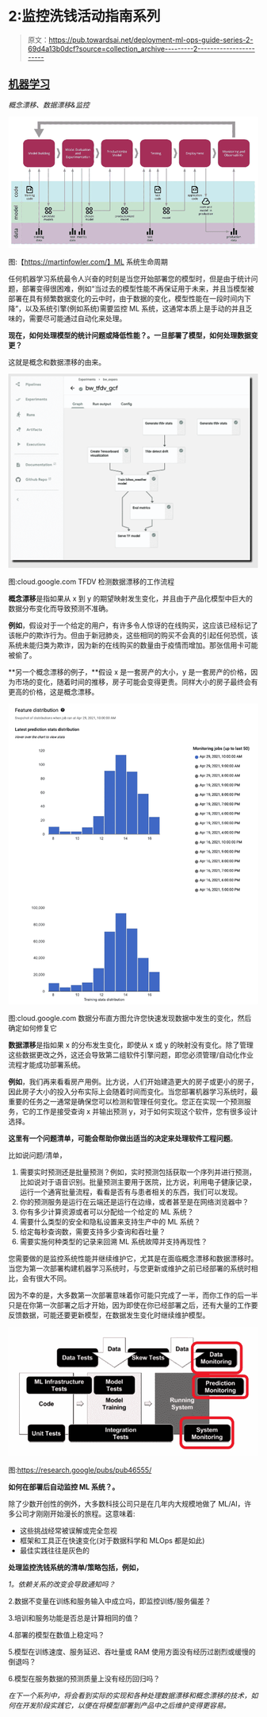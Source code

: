 # 2:监控洗钱活动指南系列

> 原文：<https://pub.towardsai.net/deployment-ml-ops-guide-series-2-69d4a13b0dcf?source=collection_archive---------2----------------------->

## [机器学习](https://towardsai.net/p/category/machine-learning)

*概念漂移、数据漂移&监控*

![](img/270b83901f581367f6f403f9ce848423.png)

图:【https://martinfowler.com/】ML 系统生命周期

任何机器学习系统最令人兴奋的时刻是当您开始部署您的模型时，但是由于统计问题，部署变得很困难，例如“当过去的模型性能不再保证用于未来，并且当模型被部署在具有频繁数据变化的云中时，由于数据的变化，模型性能在一段时间内下降”，以及系统引擎(例如系统)需要监控 ML 系统，这通常本质上是手动的并且乏味的，需要尽可能通过自动化来处理。

**现在，如何处理模型的统计问题或降低性能？。一旦部署了模型，如何处理数据变更？**

这就是概念和数据漂移的由来。

![](img/bcae20936ec8442a4070e4b97f77629f.png)

图:cloud.google.com TFDV 检测数据漂移的工作流程

**概念漂移**是指如果从 x 到 y 的期望映射发生变化，并且由于产品化模型中巨大的数据分布变化而导致预测不准确。

**例如**，假设对于一个给定的用户，有许多令人惊讶的在线购买，这应该已经标记了该帐户的欺诈行为。但由于新冠肺炎，这些相同的购买不会真的引起任何恐慌，该系统未能归类为欺诈，因为新的在线购买的数量由于疫情而增加。那张信用卡可能被偷了。

**另一个概念漂移的例子，**假设 x 是一套房产的大小，y 是一套房产的价格，因为市场的变化，随着时间的推移，房子可能会变得更贵。同样大小的房子最终会有更高的价格，这是概念漂移。

![](img/86f8cb637d0befb9795431349a6395e5.png)

图:cloud.google.com 数据分布直方图允许您快速发现数据中发生的变化，然后确定如何修复它

**数据漂移**是指如果 x 的分布发生变化，即使从 x 或 y 的映射没有变化。除了管理这些数据更改之外，这还会导致第二组软件引擎问题，即您必须管理/自动化作业流程才能成功部署系统。

**例如**，我们再来看看房产用例。比方说，人们开始建造更大的房子或更小的房子，因此房子大小的投入分布实际上会随着时间而变化。当您部署机器学习系统时，最重要的任务之一通常是确保您可以检测和管理任何变化。您正在实现一个预测服务，它的工作是接受查询 x 并输出预测 y，对于如何实现这个软件，您有很多设计选择。

**这里有一个问题清单，可能会帮助你做出适当的决定来处理软件工程问题**。

比如说问题/清单，

1.  需要实时预测还是批量预测？例如，实时预测包括获取一个序列并进行预测，比如说对于语音识别。批量预测主要用于医院，比方说，利用电子健康记录，运行一个通宵批量流程，看看是否有与患者相关的东西，我们可以发现。
2.  你的预测服务是运行在云端还是运行在边缘，或者甚至是在网络浏览器中？
3.  你有多少计算资源或者可以分配给一个给定的 ML 系统？
4.  需要什么类型的安全和隐私设置来支持生产中的 ML 系统？
5.  给定每秒查询数，需要支持多少查询和吞吐量？
6.  需要实施何种类型的记录来回溯 ML 系统故障并支持再现性？

您需要做的是监控系统性能并继续维护它，尤其是在面临概念漂移和数据漂移时。当您为第一次部署构建机器学习系统时，与您更新或维护之前已经部署的系统时相比，会有很大不同。

因为不幸的是，大多数第一次部署意味着你可能只完成了一半，而你工作的后一半只是在你第一次部署之后才开始，因为即使在你已经部署之后，还有大量的工作要反馈数据，可能还要更新模型，在数据发生变化时继续维护模型。

![](img/bce5ca4def6f43587d78b2e720dc2b27.png)

图:https://research.google/pubs/pub46555/

**如何在部署后自动监控 ML 系统？。**

除了少数开创性的例外，大多数科技公司只是在几年内大规模地做了 ML/AI，许多公司才刚刚开始漫长的旅程。这意味着:

*   这些挑战经常被误解或完全忽视
*   框架和工具正在快速变化(对于数据科学和 MLOps 都是如此)
*   最佳实践往往是灰色的

**处理监控洗钱系统的清单/策略包括，例如，**

*1。依赖关系的改变会导致通知吗？*

2.数据不变量在训练和服务输入中成立吗，即监控训练/服务偏差？

3.培训和服务功能是否总是计算相同的值？

4.部署的模型在数值上稳定吗？

5.模型在训练速度、服务延迟、吞吐量或 RAM 使用方面没有经历过剧烈或缓慢的倒退吗？

6.模型在服务数据的预测质量上没有经历回归吗？

*在下一个系列中，将会看到实际的实现和各种处理数据漂移和概念漂移的技术，如何在开发阶段实践它，以便在将模型部署到产品中之后维护变得更容易。*